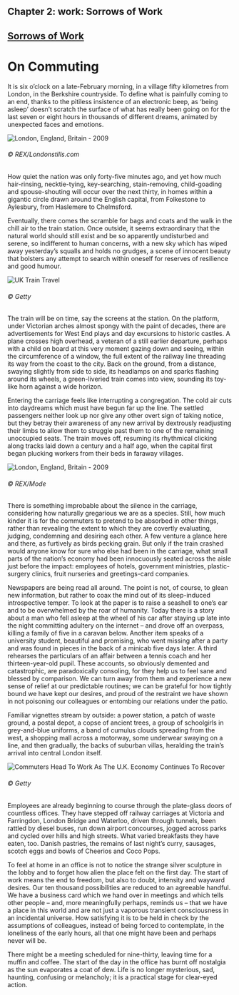 Chapter  2: work: Sorrows of Work
--------------------------------

[Sorrows of Work](../category/work/sorrows-of-work/index.html)
--------------------------------------------------------------

On Commuting
============

It is six o’clock on a late-February morning, in a village fifty kilometres from London, in the Berkshire countryside. To define what is painfully coming to an end, thanks to the pitiless insistence of an electronic beep, as ‘being asleep’ doesn’t scratch the surface of what has really been going on for the last seven or eight hours in thousands of different dreams, animated by unexpected faces and emotions.

![London, England, Britain - 2009](http://i2.wp.com/www.thebookoflife.org/wp-content/uploads/2014/09/PM-200314-commuteA1.jpg)

###### © REX/Londonstills.com

<span class="s1">How quiet the nation was only forty-five minutes ago, and yet how much hair-rinsing, necktie-tying, key-searching, stain-removing, child-goading and spouse-shouting will occur over the next thirty, in homes within a gigantic circle drawn around the English capital, from Folkestone to Aylesbury, from Haslemere to Chelmsford.</span>

<span class="s1">Eventually, there comes the scramble for bags and coats and the walk in the chill air to the train station. Once outside, it seems extraordinary that the natural world should still exist and be so apparently undisturbed and serene, so indifferent to human concerns, with a new sky which has wiped away yesterday’s squalls and holds no grudges, a scene of innocent beauty that bolsters any attempt to search within oneself for reserves of resilience and good humour.</span>

![UK Train Travel](http://i2.wp.com/www.thebookoflife.org/wp-content/uploads/2014/09/PM-200314-commuteB.jpg)

###### © Getty

The train will be on time, say the screens at the station. On the platform, under Victorian arches almost spongy with the paint of decades, there are advertisements for West End plays and day excursions to historic castles. A plane crosses high overhead, a veteran of a still earlier departure, perhaps with a child on board at this very moment gazing down and seeing, within the circumference of a window, the full extent of the railway line threading its way from the coast to the city. Back on the ground, from a distance, swaying slightly from side to side, its headlamps on and sparks flashing around its wheels, a green-liveried train comes into view, sounding its toy-like horn against a wide horizon.

<span class="s1">Entering the carriage feels like interrupting a congregation. The cold air cuts into daydreams which must have begun far up the line. The settled passengers neither look up nor give any other overt sign of taking notice, but they betray their awareness of any new arrival by dextrously readjusting their limbs to allow them to struggle past them to one of the remaining unoccupied seats. The train moves off, resuming its rhythmical clicking along tracks laid down a century and a half ago, when the capital first began plucking workers from their beds in faraway villages.</span>

![London, England, Britain - 2009](http://i2.wp.com/www.thebookoflife.org/wp-content/uploads/2014/09/PM-200314-commuteC.jpg)

###### © REX/Mode

<span class="s1">There is something improbable about the silence in the carriage, considering how naturally gregarious we are as a species. Still, how much kinder it is for the commuters to pretend to be absorbed in other things, rather than revealing the extent to which they are covertly evaluating, judging, condemning and desiring each other. A few venture a glance here and there, as furtively as birds pecking grain. But only if the train crashed would anyone know for sure who else had been in the carriage, what small parts of the nation’s economy had been innocuously seated across the aisle just before the impact: employees of hotels, government ministries, plastic-surgery clinics, fruit nurseries and greetings-card companies.</span>

<span class="s1">Newspapers are being read all around. The point is not, of course, to glean new information, but rather to coax the mind out of its sleep-induced introspective temper. To look at the paper is to raise a seashell to one’s ear and to be overwhelmed by the roar of humanity. Today there is a story about a man who fell asleep at the wheel of his car after staying up late into the night committing adultery on the internet – and drove off an overpass, killing a family of five in a caravan below. Another item speaks of a university student, beautiful and promising, who went missing after a party and was found in pieces in the back of a minicab five days later. A third rehearses the particulars of an affair between a tennis coach and her thirteen-year-old pupil. These accounts, so obviously demented and catastrophic, are paradoxically consoling, for they help us to feel sane and blessed by comparison. We can turn away from them and experience a new sense of relief at our predictable routines; we can be grateful for how tightly bound we have kept our desires, and proud of the restraint we have shown in not poisoning our colleagues or entombing our relations under the patio.</span>

<span class="s1">Familiar vignettes stream by outside: a power station, a patch of waste ground, a postal depot, a copse of ancient trees, a group of schoolgirls in grey-and-blue uniforms, a band of cumulus clouds spreading from the west, a shopping mall across a motorway, some underwear swaying on a line, and then gradually, the backs of suburban villas, heralding the train’s arrival into central London itself.</span>

![Commuters Head To Work As The U.K. Economy Continues To Recover](http://i0.wp.com/www.thebookoflife.org/wp-content/uploads/2014/09/PM-200314-commuteD1.jpg)

###### © Getty

<span class="s1">Employees are already beginning to course through the plate-glass doors of countless offices. They have stepped off railway carriages at Victoria and Farringdon, London Bridge and Waterloo, driven through tunnels, been rattled by diesel buses, run down airport concourses, jogged across parks and cycled over hills and high streets. What varied breakfasts they have eaten, too. Danish pastries, the remains of last night’s curry, sausages, scotch eggs and bowls of Cheerios and Coco Pops.</span>

<span class="s1">To feel at home in an office is not to notice the strange silver sculpture in the lobby and to forget how alien the place felt on the first day. The start of work means the end to freedom, but also to doubt, intensity and wayward desires. Our ten thousand possibilities are reduced to an agreeable handful. We have a business card which we hand over in meetings and which tells other people – and, more meaningfully perhaps, reminds us – that we have a place in this world and are not just a vaporous transient consciousness in an incidental universe. How satisfying it is to be held in check by the assumptions of colleagues, instead of being forced to contemplate, in the loneliness of the early hours, all that one might have been and perhaps never will be.</span>

<span class="s1">There might be a meeting scheduled for nine-thirty, leaving time for a muffin and coffee. The start of the day in the office has burnt off nostalgia as the sun evaporates a coat of dew. Life is no longer mysterious, sad, haunting, confusing or melancholy; it is a practical stage for clear-eyed action.</span>

